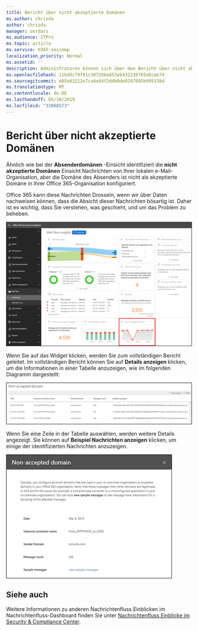 ```yaml
---
title: Bericht über nicht akzeptierte Domänen
ms.author: chrisda
author: chrisda
manager: serdars
ms.audience: ITPro
ms.topic: article
ms.service: O365-seccomp
localization_priority: Normal
ms.assetid: ''
description: Administratoren können sich über den Bericht über nicht akzeptierte Domänen im Nachrichtenübermittlungs-Dashboard im Security & Compliance Center informieren.
ms.openlocfilehash: 11bddc79f81c30726ba653eb432238765a8cee74
ms.sourcegitcommit: e05e83212e7ca4e84f2ddb0de0297895b995338d
ms.translationtype: MT
ms.contentlocale: de-DE
ms.lasthandoff: 05/10/2019
ms.locfileid: "33868573"
---
```

# <a name="non-accepted-domain-report"></a>Bericht über nicht akzeptierte Domänen

Ähnlich wie bei der **Absenderdomänen** -Einsicht identifiziert die **nicht akzeptierte Domänen** Einsicht Nachrichten von Ihrer lokalen e-Mail-Organisation, aber die Domäne des Absenders ist nicht als akzeptierte Domäne in Ihrer Office 365-Organisation konfiguriert.

Office 365 kann diese Nachrichten Drosseln, wenn wir über Daten nachweisen können, dass die Absicht dieser Nachrichten bösartig ist. Daher ist es wichtig, dass Sie verstehen, was geschieht, und um das Problem zu beheben.

![Der Bericht über nicht akzeptierte Domäne im Nachrichtenübermittlungs-Dashboard im Security & Compliance Center](media/non-accepted-domain-report-selected.png)

Wenn Sie auf das Widget klicken, werden Sie zum vollständigen Bericht geleitet. Im vollständigen Bericht können Sie auf **Details anzeigen** klicken, um die Informationen in einer Tabelle anzuzeigen, wie im folgenden Diagramm dargestellt:

![Details-Tabelle im Bericht "nicht akzeptierte Domäne" anzeigen](media/non-accepted-domain-report-view-details.png)

Wenn Sie eine Zeile in der Tabelle auswählen, werden weitere Details angezeigt. Sie können auf **Beispiel Nachrichten anzeigen** klicken, um einige der identifizierten Nachrichten anzuzeigen.

![Auswählen einer Zeile in der Details-Tabelle im Bericht "nicht akzeptierte Domäne"](media/non-accepted-domain-report-select-row-in-table.png)

## <a name="see-also"></a>Siehe auch

Weitere Informationen zu anderen Nachrichtenfluss Einblicken im Nachrichtenfluss-Dashboard finden Sie unter [Nachrichtenfluss Einblicke im Security & Compliance Center](mail-flow-insights-v2.md).
